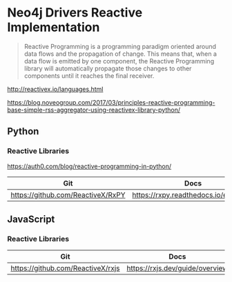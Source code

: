 # Neo4j Drivers Reactive Implementation

> Reactive Programming is a programming paradigm oriented around data flows and the propagation of change. This means that, when a data flow is emitted by one component, the Reactive Programming library will automatically propagate those changes to other components until it reaches the final receiver.

http://reactivex.io/languages.html

https://blog.noveogroup.com/2017/03/principles-reactive-programming-base-simple-rss-aggregator-using-reactivex-library-python/

## Python

### Reactive Libraries

https://auth0.com/blog/reactive-programming-in-python/

| Git | Docs |
| --- | ---- |
| https://github.com/ReactiveX/RxPY | https://rxpy.readthedocs.io/en/latest/ |

## JavaScript

### Reactive Libraries

| Git | Docs |
| --- | ---- |
| https://github.com/ReactiveX/rxjs | https://rxjs.dev/guide/overview |
